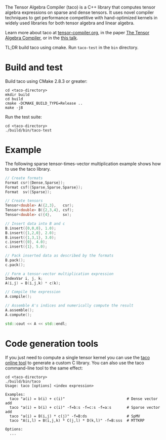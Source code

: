The Tensor Algebra Compiler (taco) is a C++ library that computes tensor
algebra expressions on sparse and dense tensors.  It uses novel compiler
techniques to get performance competitive with hand-optimized kernels in widely
used libraries for both tensor algebra and linear algebra.

Learn more about taco at [tensor-compiler.org](https://tensor-compiler.org),
in the paper [The Tensor Algebra Compiler](http://tensor-compiler.org/kjolstad-oopsla17-tensor-compiler.pdf),
or in the [this talk](https://youtu.be/Kffbzf9etLE).

TL;DR build taco using cmake. Run `taco-test` in the `bin` directory.

# Build and test
Build taco using CMake 2.8.3 or greater:
```
cd <taco-directory>
mkdir build
cd build
cmake -DCMAKE_BUILD_TYPE=Release ..
make -j8
```

Run the test suite:
```
cd <taco-directory>
./build/bin/taco-test
```

# Example
The following sparse tensor-times-vector multiplication example shows how to
use the taco library.
```C++
// Create formats
Format csr({Dense,Sparse});
Format csf({Sparse,Sparse,Sparse});
Format  sv({Sparse});

// Create tensors
Tensor<double> A({2,3},   csr);
Tensor<double> B({2,3,4}, csf);
Tensor<double> c({4},     sv);

// Insert data into B and c
B.insert({0,0,0}, 1.0);
B.insert({1,2,0}, 2.0);
B.insert({1,3,1}, 3.0);
c.insert({0}, 4.0);
c.insert({1}, 5.0);

// Pack inserted data as described by the formats
B.pack();
c.pack();

// Form a tensor-vector multiplication expression
IndexVar i, j, k;
A(i,j) = B(i,j,k) * c(k);

// Compile the expression
A.compile();

// Assemble A's indices and numerically compute the result
A.assemble();
A.compute();

std::cout << A << std::endl;
```

# Code generation tools
If you just need to compute a single tensor kernel you can use the [taco online
tool](http://www.tensor-compiler.org/online) to generate a custom C library.  You can
also use the taco command-line tool to the same effect:
```
cd <taco-directory>
./build/bin/taco
Usage: taco [options] <index expression>

Examples:
  taco "a(i) = b(i) + c(i)"                            # Dense vector add
  taco "a(i) = b(i) + c(i)" -f=b:s -f=c:s -f=a:s       # Sparse vector add
  taco "a(i) = B(i,j) * c(j)" -f=B:ds                  # SpMV
  taco "A(i,l) = B(i,j,k) * C(j,l) * D(k,l)" -f=B:sss  # MTTKRP

Options:
  ...
```
